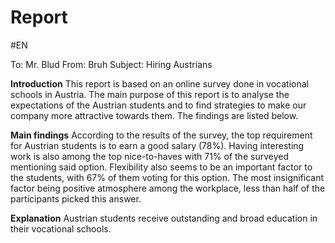 # Report
#EN

To: Mr. Blud
From: Bruh
Subject: Hiring Austrians

**Introduction**
This report is based on an online survey done in vocational schools in Austria. The main purpose of this report is to analyse the expectations of the Austrian students and to find strategies to make our company more attractive towards them. The findings are listed below.

**Main findings**
According to the results of the survey, the top requirement for Austrian students is to earn a good salary (78%). Having interesting work is also among the top nice-to-haves with 71% of the surveyed mentioning said option. Flexibility also seems to be an important factor to the students, with 67% of them voting for this option. The most insignificant factor being positive atmosphere among the workplace, less than half of the participants picked this answer.

**Explanation**
Austrian students receive outstanding and broad education in their vocational schools. 
